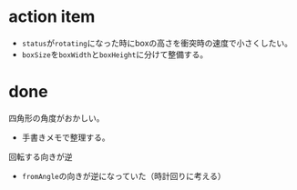 # action item
- `status`が`rotating`になった時にboxの高さを衝突時の速度で小さくしたい。
- `boxSize`を`boxWidth`と`boxHeight`に分けて整備する。

# done
四角形の角度がおかしい。
- 手書きメモで整理する。

回転する向きが逆
- `fromAngle`の向きが逆になっていた（時計回りに考える）

